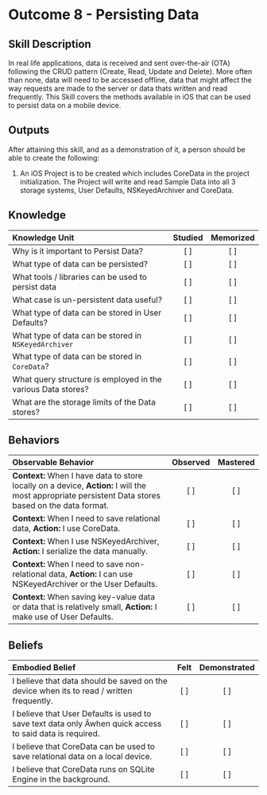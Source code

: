 # Outcome 8 - Persisting Data
Skill Description
-----
In real life applications, data is received and sent over-the-air (OTA) following the CRUD pattern (Create, Read, Update and Delete). More often than none, data will need to be accessed offline, data that might affect the way requests are made to the server or data thats written and read frequently. This Skill covers the methods available in iOS that can be used to persist data on a mobile device.

Outputs
-------
After attaining this skill, and as a demonstration of it, a person should be able to create the following:

1. An iOS Project is to be created which includes CoreData in the project initialization. The Project will write and read Sample Data into all 3 storage systems, User Defaults, NSKeyedArchiver and CoreData.

## Knowledge

| Knowledge Unit   |      Studied      | Memorized |
|:-------------|:------------------:|:--------:|
| Why is it important to Persist Data? | [ ] | [ ] |
| What type of data can be persisted?  | [ ] | [ ] |
| What tools / libraries can be used to persist data | [ ] | [ ] |
| What case is un-persistent data useful? | [ ] | [ ] |
| What type of data can be stored in User Defaults? | [ ] | [ ] |
| What type of data can be stored in `NSKeyedArchiver` | [ ] | [ ] |
| What type of data can be stored in `CoreData`? | [ ] | [ ] |
| What query structure is employed in the various Data stores?  | [ ] | [ ] |
| What are the storage limits of the Data stores? | [ ] | [ ] |


## Behaviors

| Observable Behavior   |      Observed      | Mastered |
|:-------------|:------------------:|:--------:|
| **Context:** When I have data to store locally on a device, **Action:** I will the most appropriate persistent Data stores based on the data format. | [ ] | [ ] |
| **Context:** When I need to save relational data, **Action:** I use CoreData. | [ ] | [ ] |
| **Context:** When I use NSKeyedArchiver, **Action:** I serialize the data manually. | [ ] | [ ] |
| **Context:** When I need to save non-relational data, **Action:** I can use NSKeyedArchiver or the User Defaults. | [ ] | [ ] |
| **Context:** When saving key-value data or data that is relatively small, **Action:** I make use of User Defaults. | [ ] | [ ] |


## Beliefs

| Embodied Belief   |      Felt      | Demonstrated |
|:-------------|:------------------:|:--------:|
| I believe that data should be saved on the device when its to read / written frequently. | [ ] | [ ] |
| I believe that User Defaults is used to save text data only Âwhen quick access to said data is required. | [ ] | [ ] |
| I believe that CoreData can be used to save relational data on a local device. | [ ] | [ ] |
| I believe that CoreData runs on SQLite Engine in the background. | [ ] | [ ] |
